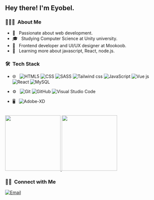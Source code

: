 <h2> Hey there! I'm Eyobel.</h2>

<h3> 👨🏻‍💻 &nbsp;About Me </h3>

- 🤔 &nbsp; Passionate about web development.
- 🎓 &nbsp; Studying Computer Science at Unity university.
- 💼 &nbsp; Frontend developer and UI/UX designer at Mookoob.
- 🌱 &nbsp; Learning more about javascript, React, node.js.

<h3> 🛠 &nbsp;Tech Stack</h3>

- 🌐 &nbsp;
  ![HTML5](https://img.shields.io/badge/HTML-239120?style=for-the-badge&logo=html5&logoColor=white)
  ![CSS](https://img.shields.io/badge/CSS-239120?&style=for-the-badge&logo=css3&logoColor=white)
  ![SASS](https://img.shields.io/badge/Sass-CC6699?style=for-the-badge&logo=sass&logoColor=white)
  ![Tailwind css](https://img.shields.io/badge/Tailwind_CSS-38B2AC?style=for-the-badge&logo=tailwind-css&logoColor=white)
  ![JavaScript](https://img.shields.io/badge/JavaScript-F7DF1E?style=for-the-badge&logo=javascript&logoColor=black)
  ![Vue js](https://img.shields.io/badge/Vue.js-35495E?style=for-the-badge&logo=vue.js&logoColor=4FC08D)
  ![React](https://img.shields.io/badge/React-20232A?style=for-the-badge&logo=react&logoColor=61DAFB)
  ![MySQL](https://img.shields.io/badge/MySQL-00000F?style=for-the-badge&logo=mysql&logoColor=white)
- ⚙️ &nbsp;
  ![Git](https://img.shields.io/badge/-Git-333333?style=flat&logo=git)
  ![GitHub](https://img.shields.io/badge/GitHub-100000?style=for-the-badge&logo=github&logoColor=white)
  ![Visual Studio Code](https://img.shields.io/badge/-Visual%20Studio%20Code-333333?style=flat&logo=visual-studio-code&logoColor=007ACC)
  
- 🖥 &nbsp;
  ![Adobe-XD](https://img.shields.io/badge/-Xd-333333?style=flat&logo=adobe-Xd)
  

<br/>

<a href="https://github.com/eyujunior">
  <img height="180em" src="https://github-readme-stats.vercel.app/api?username=eyujunior&theme=buefy&show_icons=true" />
  <img height="180em" src="https://github-readme-stats.vercel.app/api/top-langs/?username=eyujunior&theme=buefy&layout=compact" />
</a>

<br/>

<h3> 🤝🏻 &nbsp;Connect with Me </h3>

<p align="center">


<a href="mailto:eyujunio052@gmail.com"><img alt="Email" src="https://img.shields.io/badge/Email-eyujunior052@gmail.com-blue?style=flat-square&logo=gmail"></a>
</p>

